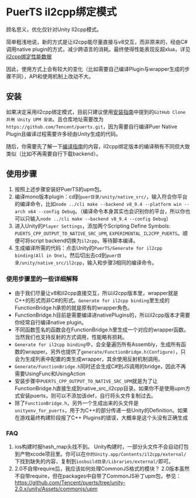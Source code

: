 # PuerTS il2cpp绑定模式
顾名思义，优化仅针对Unity Il2cpp模式。

简单粗浅地说，新的方式是让il2cpp能尽量直接与v8交互，而非原来的，经由C#调用native plugin的方式，减少跨语言的消耗。最终使得性能表现反超xlua，详见[il2cpp绑定性能数据](./performance.md)

因此，使用方式上会有较大的变化（比如需要自己编译Plugin与wrapper生成的步骤不同），API和使用机制上改动不大。

## 安装
如果决定采用il2cpp绑定模式，目前只建议使用[安装指南](../install.md)中提到的`GitHub Clone 并用 Unity UPM 安装`。且仓库地址需要改为`https://github.com/Tencent/puerts.git`，因为需要自行编译Puer Native Plugin且编译过程需要许多经由Unity生成的代码。

随后，你需要先了解一下[编译指南](../other/building.md)的内容，il2cpp绑定版本的编译稍有不同但大致类似（比如不再需要自行下载backend）。

## 使用步骤
1. 按照上述步骤安装好PuerTS的upm包。
2. 编译mono版本plugin：cd到`puer目录/unity/native_src/`，输入符合你平台的编译命令，比如`node ../cli make --backend v8_9.4 --platform win --arch x64 --config Debug`。（编译命令本身其实也会识别你的平台，所以你也可以只输入`node ../cli make --backend v8_9.4 --config Debug`）
3. 进入Unity的`Player Settings`，添加两个Scripting Define Symbols: `PUERTS_CPP_OUTPUT_TO_NATIVE_SRC_UPM`, `EXPERIMENTAL_IL2CPP_PUERTS`。顺便可将script backend切换为`il2cpp`。等待脚本编译。
4. 生成编译所需的代码：点击Unity的`PuerTS/Generate for il2cpp binding(All in One)`。然后切出去cd到`puer目录/unity/native_src/il2cpp`，输入和步骤3相同的编译命令。

### 使用步骤里的一些详细解释
* 由于我们尽量让v8和il2cpp直接交互，所以il2cpp版本里，wrapper就是C++的形式而非C#的形式。`Generate for il2cpp binding`里生成的FunctionBridge.h承担的就是原有的wrapper角色。
* FunctionBridge.h目前是需要编译进nativePlugins的，所以il2cpp版本才需要你经常自行编译native plugin。
* 不同函数签名的函数会在FunctionBridge.h里生成一个对应的wrapper函数。当然我们也支持反射的方式调用，性能略有损耗。
* `Generate for il2cpp binding`中，会全量遍历所有Assembly，生成所有函数的wrapper。另外也提供了`generate/FunctionBridge.h(Configure)`，只会为生成列表中配置的类生成wrapper，其余使用反射机制调用。
* `Generate/FunctionBridge.h`同时还会生成C#到JS调用的bridge，因此不再需要UsingFunc和UsingAction
* 安装步骤中`PUERTS_CPP_OUTPUT_TO_NATIVE_SRC_UPM`就是为了让FunctionBridge.h直接生成到native_src_il2cpp目录。如果你不是使用upm方式安装puerts，则可以不添加该def，自行将头文件复制过去。
* 除了`FunctionBridge.h`，另外一个生成出来的头文件是`unityenv_for_puerts`，用于为C++的部分传递一些Unity的Definition。如果在游戏最终构建阶段报了C++ Plugins的错误，大概率是这个头没有正确生成


### FAQ
1. ios构建时报hash_map头找不到。
    Unity构建时，一部分头文件不会自动打包到产物xcode项目里。你可以在`你的Unity.app/Contents/il2cpp/external/`下找到缺失的内容，复制到`iosbuild目录/Libraries/external/`即可。
3. 2.0不自带require后，我应该如何处理CommonJS格式的模块？
    2.0版本虽然不自带require，但在packages中自带了CommonJS补丁upm包，参见：https://github.com/Tencent/puerts/tree/unity-2.0.x/unity/Assets/commonjs/upm
